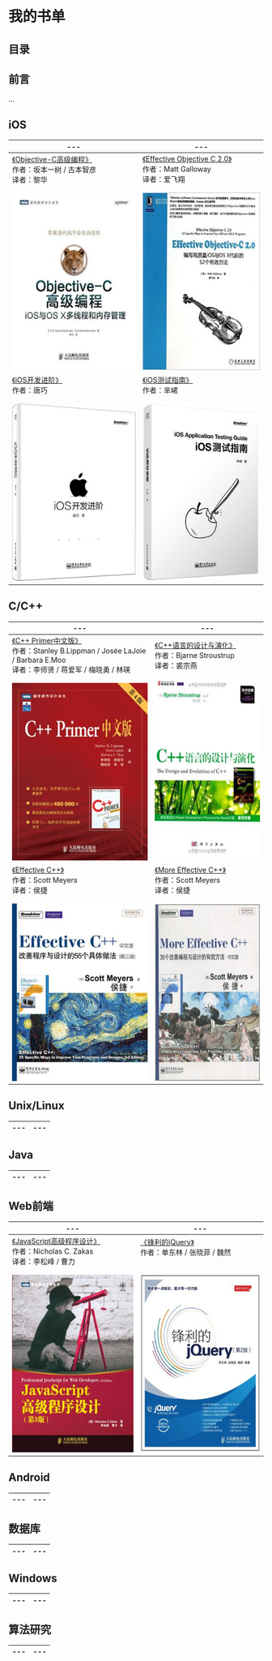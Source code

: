 # 我的书单
## 目录

## 前言
...

## iOS
--- | --- |
--- | --- |
[《Objective-C高级编程》][Objective-C高级编程] <br/>作者：坂本一树 / 古本智彦 <br/>译者：黎华 <br/><br/> <img src="./images/Objective-C高级编程.jpg" height="350px" /> | [《Effective Objective C 2.0》][Effective Objective C 2.0] <br/>作者：Matt Galloway <br/>译者：爱飞翔  <br/><br/> <img src="./images/Effective Objective C 2.0.jpg" height="350px" /> |
[《iOS开发进阶》][iOS开发进阶] <br/>作者：唐巧 <br/><br/> <img src="./images/iOS开发进阶.jpg" height="350px" /> | [《iOS测试指南》][iOS测试指南] <br/>作者：芈峮 <br/><br/> <img src="./images/iOS测试指南.jpg" height="350px" /> |

## C/C++
--- | --- |
--- | --- |
[《C++ Primer中文版》][C++ Primer中文版]  <br/>作者：Stanley B.Lippman / Josée LaJoie / Barbara E.Moo <br/>译者：李师贤 / 蒋爱军 / 梅晓勇 / 林瑛 <br/><br/> <img src="./images/C++ Primer中文版.jpg" height="350px" /> | [《C++语言的设计与演化》][C++语言的设计与演化] <br/>作者：Bjarne Stroustrup <br/>译者：裘宗燕 <br/><br/> <img src="./images/C++语言的设计与演化.jpg" height="350px" /> |
[《Effective C++》][Effective C++] <br/>作者：Scott Meyers  <br/>译者：侯捷 <br/><br/> <img src="./images/Effective C++.jpg" height="350px" /> | [《More Effective C++》][More Effective C++] <br/>作者：Scott Meyers  <br/>译者：侯捷 <br/><br/> <img src="./images/More Effective C++.jpg" height="350px" /> |

## Unix/Linux
--- | --- |
--- | --- |

## Java
--- | --- |
--- | --- |

## Web前端
--- | --- |
--- | --- |
[《JavaScript高级程序设计》][JavaScript高级程序设计]  <br/>作者：Nicholas C. Zakas <br/>译者：李松峰 / 曹力 <br/><br/> <img src="./images/JavaScript高级程序设计.jpg" height="350px" /> | [《锋利的jQuery》][锋利的jQuery]  <br/>作者：单东林 / 张晓菲 / 魏然 <br/> <br/><br/> <img src="./images/锋利的jQuery.jpg" height="350px" /> |

## Android
--- | --- |
--- | --- |

## 数据库
--- | --- |
--- | --- |

## Windows
--- | --- |
--- | --- |

## 算法研究
--- | --- |
--- | --- |

[----]: "------------------------------------------------------------------------------------------------------------------------------------------------------------------------------------------------------------------------------------------------------------"

[iOS开发]: ""
[iOS测试指南]:http://book.douban.com/subject/25861674/
[Effective Objective C 2.0]:http://book.douban.com/subject/25829244/
[iOS开发进阶]:http://book.douban.com/subject/26287173/
[Objective-C高级编程]:http://book.douban.com/subject/24720270/

[C/C++开发]: ""
[C++ Primer中文版]:http://book.douban.com/subject/1767741/ "C++ Primer中文版"
[C++语言的设计与演化]:http://book.douban.com/subject/10536031/ "C++语言的设计与演化"
[Effective C++]:http://book.douban.com/subject/5387403/ "Effective C++"
[More Effective C++]:http://book.douban.com/subject/5908727/ "More Effective C++"

[Unix/Linux开发]: ""

[Java开发]: ""

[Web前端开发]: ""
[JavaScript高级程序设计]:http://book.douban.com/subject/10546125/ "JavaScript高级程序设计"
[锋利的jQuery]:http://book.douban.com/subject/10792216/ "锋利的jQuery"

[Android开发]: ""

[数据库开发]: ""

[Windows开发]: ""

[算法研究]: ""